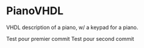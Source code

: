 # PianoVHDL
VHDL description of a piano, w/ a keypad for a piano. 

Test pour premier commit
Test pour second commit
